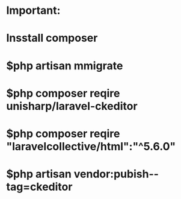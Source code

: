 # Important:
# Insstall composer
# $php artisan mmigrate
# $php composer reqire unisharp/laravel-ckeditor
# $php composer reqire "laravelcollective/html":"^5.6.0"
# $php artisan vendor:pubish--tag=ckeditor
